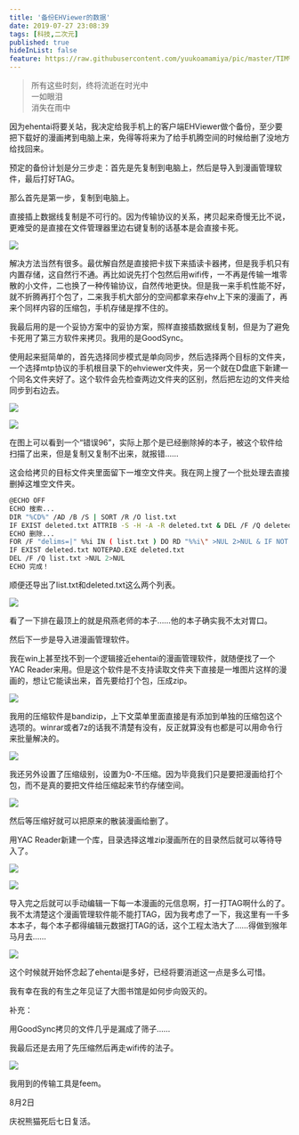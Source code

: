```yaml
---
title: '备份EHViewer的数据'
date: 2019-07-27 23:08:39
tags: [科技,二次元]
published: true
hideInList: false
feature: https://raw.githubusercontent.com/yuukoamamiya/pic/master/TIM%E5%9B%BE%E7%89%8720190726174630.jpg
---
```

> 所有这些时刻，终将流逝在时光中  
> 一如眼泪  
> 消失在雨中  

<!-- more -->

因为ehentai将要关站，我决定给我手机上的客户端EHViewer做个备份，至少要把下载好的漫画拷到电脑上来，免得等将来为了给手机腾空间的时候给删了没地方给找回来。

预定的备份计划是分三步走：首先是先复制到电脑上，然后是导入到漫画管理软件，最后打好TAG。

那么首先是第一步，复制到电脑上。

直接插上数据线复制是不可行的。因为传输协议的关系，拷贝起来奇慢无比不说，更难受的是直接在文件管理器里边右键复制的话基本是会直接卡死。

![](https://raw.githubusercontent.com/yuukoamamiya/pic/master/20190727221850.png)

解决方法当然有很多。最优解自然是直接把卡拔下来插读卡器拷，但是我手机只有内置存储，这自然行不通。再比如说先打个包然后用wifi传，一不再是传输一堆零散的小文件，二也换了一种传输协议，自然传地更快。但是我一来手机性能不好，就不折腾再打个包了，二来我手机大部分的空间都拿来存ehv上下来的漫画了，再来个同样内容的压缩包，手机存储是撑不住的。

我最后用的是一个妥协方案中的妥协方案，照样直接插数据线复制，但是为了避免卡死用了第三方软件来拷贝。我用的是GoodSync。

使用起来挺简单的，首先选择同步模式是单向同步，然后选择两个目标的文件夹，一个选择mtp协议的手机根目录下的ehviewer文件夹，另一个就在D盘底下新建一个同名文件夹好了。这个软件会先检查两边文件夹的区别，然后把左边的文件夹给同步到右边去。

![](https://raw.githubusercontent.com/yuukoamamiya/pic/master/Snipaste_2019-07-26_18-21-42.png)

![](https://raw.githubusercontent.com/yuukoamamiya/pic/master/Snipaste_2019-07-26_21-11-19.png)

在图上可以看到一个“错误96”，实际上那个是已经删除掉的本子，被这个软件给扫描了出来，但是复制又复制不出来，就报错……

这会给拷贝的目标文件夹里面留下一堆空文件夹。我在网上搜了一个批处理去直接删掉这堆空文件夹。

```bash
@ECHO OFF
ECHO 搜索...
DIR "%CD%" /AD /B /S | SORT /R /O list.txt
IF EXIST deleted.txt ATTRIB -S -H -A -R deleted.txt & DEL /F /Q deleted.txt >NUL 2>NUL
ECHO 删除...
FOR /F "delims=|" %%i IN ( list.txt ) DO RD "%%i\" >NUL 2>NUL & IF NOT EXIST "%%i\" ECHO %%i\>>deleted.txt
IF EXIST deleted.txt NOTEPAD.EXE deleted.txt
DEL /F /Q list.txt >NUL 2>NUL
ECHO 完成！
```

顺便还导出了list.txt和deleted.txt这么两个列表。

![](https://raw.githubusercontent.com/yuukoamamiya/pic/master/20190727224601.png)

看了一下排在最顶上的就是飛燕老师的本子……他的本子确实我不太对胃口。



然后下一步是导入进漫画管理软件。

我在win上甚至找不到一个逻辑接近ehentai的漫画管理软件，就随便找了一个YAC Reader来用。但是这个软件是不支持读取文件夹下直接是一堆图片这样的漫画的，想让它能读出来，首先要给打个包，压成zip。

![](https://raw.githubusercontent.com/yuukoamamiya/pic/master/Snipaste_2019-07-27_22-49-25.png)

我用的压缩软件是bandizip，上下文菜单里面直接是有添加到单独的压缩包这个选项的。winrar或者7z的话我不清楚有没有，反正就算没有也都是可以用命令行来批量解决的。

![](https://raw.githubusercontent.com/yuukoamamiya/pic/master/Snipaste_2019-07-27_21-01-50.png)

我还另外设置了压缩级别，设置为0-不压缩。因为毕竟我们只是要把漫画给打个包，而不是真的要把文件给压缩起来节约存储空间。

![](https://raw.githubusercontent.com/yuukoamamiya/pic/master/TIM%E5%9B%BE%E7%89%8720190727225444.png)

然后等压缩好就可以把原来的散装漫画给删了。

用YAC Reader新建一个库，目录选择这堆zip漫画所在的目录然后就可以等待导入了。

![](https://raw.githubusercontent.com/yuukoamamiya/pic/master/TIM%E5%9B%BE%E7%89%8720190727230029.png)

![](https://raw.githubusercontent.com/yuukoamamiya/pic/master/Snipaste_2019-07-27_22-07-57.png)

导入完之后就可以手动编辑一下每一本漫画的元信息啊，打一打TAG啊什么的了。我不太清楚这个漫画管理软件能不能打TAG，因为我考虑了一下，我这里有一千多本本子，每个本子都得编辑元数据打TAG的话，这个工程太浩大了……得做到猴年马月去……

![](https://raw.githubusercontent.com/yuukoamamiya/pic/master/20190727231044.png)

这个时候就开始怀念起了ehentai是多好，已经将要消逝这一点是多么可惜。

我有幸在我的有生之年见证了大图书馆是如何步向毁灭的。




补充：

用GoodSync拷贝的文件几乎是漏成了筛子……

我最后还是去用了先压缩然后再走wifi传的法子。

![](https://raw.githubusercontent.com/yuukoamamiya/pic/master/Snipaste_2019-07-28_14-50-26.png)

我用到的传输工具是feem。


8月2日

庆祝熊猫死后七日复活。